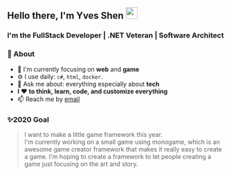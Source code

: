 ## Hello there, I'm Yves Shen <img src="https://user-images.githubusercontent.com/5679180/79618120-0daffb80-80be-11ea-819e-d2b0fa904d07.gif" width="27px">
### I'm the FullStack Developer | .NET Veteran | Software Architect 

### 🚀 About
- 👀 I'm currently focusing on **web** and **game**
- ⚙️ I use daily: `c#`, `html`, `docker`.
- 💬 Ask me about: everything especially about **tech**
- **I** ❤️ **to think, learn, code, and customize everything**
- 📫 Reach me by [email](mailto:kevinyeti@gmail.com)

### ✨2020 Goal
> I want to make a little game framework this year.<br>I'm currently working on a small game using monogame, which is an awesome game creator framework that makes it really easy to create a game. I'm hoping to create a framework to let people creating a game just focusing on the art and story.
